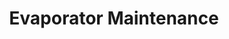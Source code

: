 ---
style: style2
image_path: /images/evaporator/maintenance.jpeg
link_path: /quantum_1/qm1.html
title: Evaporator Maintenance
caption: 
---